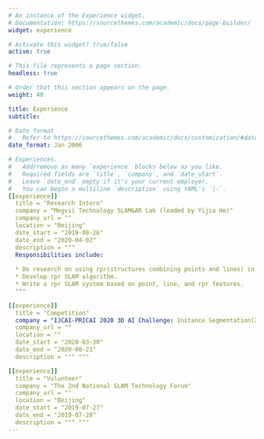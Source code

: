 ```yaml
---
# An instance of the Experience widget.
# Documentation: https://sourcethemes.com/academic/docs/page-builder/
widget: experience

# Activate this widget? true/false
active: true

# This file represents a page section.
headless: true

# Order that this section appears on the page.
weight: 40

title: Experience
subtitle:

# Date format
#   Refer to https://sourcethemes.com/academic/docs/customization/#date-format
date_format: Jan 2006

# Experiences.
#   Add/remove as many `experience` blocks below as you like.
#   Required fields are `title`, `company`, and `date_start`.
#   Leave `date_end` empty if it's your current employer.
#   You can begin a multiline `description` using YAML's `|-`.
[[experience]]
  title = "Research Intern"
  company = "Megvii Technology SLAM&AR Lab (leaded by Yijia He)"
  company_url = ""
  location = "Beijing"
  date_start = "2019-08-26"
  date_end = "2020-04-02"
  description = """
  Responsibilities include:
  
  * Do research on using rpr(structures combining points and lines) in SLAM.
  * Develop rpr SLAM algorithm.
  * Write a rpr SLAM system based on point, line, and rpr features.
  """

[[experience]]
  title = "Competition"
  company = "IJCAI-PRICAI 2020 3D AI Challenge: Instance Segmentation(2/599)"
  company_url = ""
  location = ""
  date_start = "2020-03-30"
  date_end = "2020-08-21"
  description = """ """

[[experience]]
  title = "Volunteer"
  company = "The 2nd National SLAM Technology Forum"
  company_url = ""
  location = "Beijing"
  date_start = "2019-07-27"
  date_end = "2019-07-28"
  description = """ """
---
```


